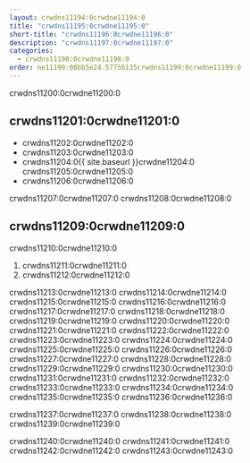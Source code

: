 ```yaml
---
layout: crwdns11194:0crwdne11194:0
title: "crwdns11195:0crwdne11195:0"
short-title: "crwdns11196:0crwdne11196:0"
description: "crwdns11197:0crwdne11197:0"
categories:
  - crwdns11198:0crwdne11198:0
order: ne11199:08bb5e24.57756135crwdns11199:0crwdne11199:0
---
```

crwdns11200:0crwdne11200:0

## crwdns11201:0crwdne11201:0

- crwdns11202:0crwdne11202:0
- crwdns11203:0crwdne11203:0
- crwdns11204:0{{ site.baseurl }}crwdne11204:0 crwdns11205:0crwdne11205:0 
- crwdns11206:0crwdne11206:0

crwdns11207:0crwdne11207:0 crwdns11208:0crwdne11208:0

## crwdns11209:0crwdne11209:0

crwdns11210:0crwdne11210:0

1. crwdns11211:0crwdne11211:0
2. crwdns11212:0crwdne11212:0

crwdns11213:0crwdne11213:0 crwdns11214:0crwdne11214:0 crwdns11215:0crwdne11215:0 crwdns11216:0crwdne11216:0 crwdns11217:0crwdne11217:0 crwdns11218:0crwdne11218:0 crwdns11219:0crwdne11219:0 crwdns11220:0crwdne11220:0 crwdns11221:0crwdne11221:0 crwdns11222:0crwdne11222:0 crwdns11223:0crwdne11223:0 crwdns11224:0crwdne11224:0 crwdns11225:0crwdne11225:0 crwdns11226:0crwdne11226:0 crwdns11227:0crwdne11227:0 crwdns11228:0crwdne11228:0 crwdns11229:0crwdne11229:0 crwdns11230:0crwdne11230:0 crwdns11231:0crwdne11231:0 crwdns11232:0crwdne11232:0 crwdns11233:0crwdne11233:0 crwdns11234:0crwdne11234:0 crwdns11235:0crwdne11235:0 crwdns11236:0crwdne11236:0

crwdns11237:0crwdne11237:0 crwdns11238:0crwdne11238:0 crwdns11239:0crwdne11239:0

crwdns11240:0crwdne11240:0 crwdns11241:0crwdne11241:0 crwdns11242:0crwdne11242:0 crwdns11243:0crwdne11243:0